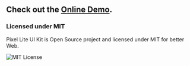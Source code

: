 <h2>Check out the <a href="https://themesberg.com/preview/pixel-lite/">Online Demo</a>.</h2>

### Licensed under MIT

Pixel Lite UI Kit is Open Source project and licensed under MIT for better Web.

![MIT License](https://img.shields.io/cocoapods/l/AFNetworking.svg?style=for-the-badge)

